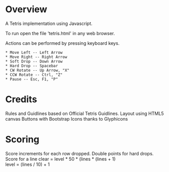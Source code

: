 Overview
============================================

A Tetris implementation using Javascript.

To run open the file 'tetris.html' in any web browser.

Actions can be performed by pressing keyboard keys.

	* Move Left -- Left Arrow
	* Move Right -- Right Arrow
	* Soft Drop -- Down Arrow
	* Hard Drop -- Spacebar
	* CW Rotate -- Up Arrow, "X"
	* CCW Rotate -- Ctrl, "Z"
	* Pause -- Esc, F1, "P"	


Credits
============================================

Rules and Guidlines based on Official Tetris Guidlines.
Layout using HTML5 canvas
Buttons with Bootstrap
Icons thanks to Glyphicons


Scoring
============================================

Score increments for each row dropped.  Double points for hard drops.  
Score for a line clear = level * 50 * (lines * (lines + 1)  
level  = (lines / 10) + 1  
